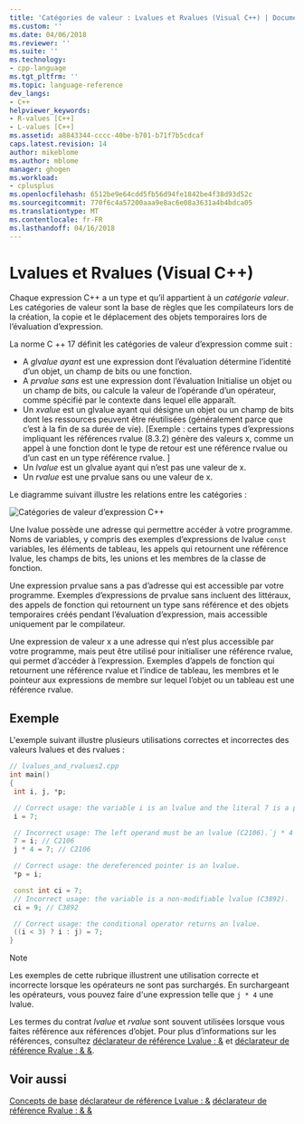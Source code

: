 ```yaml
---
title: 'Catégories de valeur : Lvalues et Rvalues (Visual C++) | Documents Microsoft'
ms.custom: ''
ms.date: 04/06/2018
ms.reviewer: ''
ms.suite: ''
ms.technology:
- cpp-language
ms.tgt_pltfrm: ''
ms.topic: language-reference
dev_langs:
- C++
helpviewer_keywords:
- R-values [C++]
- L-values [C++]
ms.assetid: a8843344-cccc-40be-b701-b71f7b5cdcaf
caps.latest.revision: 14
author: mikeblome
ms.author: mblome
manager: ghogen
ms.workload:
- cplusplus
ms.openlocfilehash: 6512be9e64cdd5fb56d94fe1842be4f38d93d52c
ms.sourcegitcommit: 770f6c4a57200aaa9e8ac6e08a3631a4b4bdca05
ms.translationtype: MT
ms.contentlocale: fr-FR
ms.lasthandoff: 04/16/2018
---
```

# <a name="lvalues-and-rvalues-visual-c"></a>Lvalues et Rvalues (Visual C++)

Chaque expression C++ a un type et qu’il appartient à un *catégorie valeur*. Les catégories de valeur sont la base de règles que les compilateurs lors de la création, la copie et le déplacement des objets temporaires lors de l’évaluation d’expression.

 La norme C ++ 17 définit les catégories de valeur d’expression comme suit :

- A *glvalue ayant* est une expression dont l’évaluation détermine l’identité d’un objet, un champ de bits ou une fonction.
- A *prvalue sans* est une expression dont l’évaluation Initialise un objet ou un champ de bits, ou calcule la valeur de l’opérande d’un opérateur, comme spécifié par le contexte dans lequel elle apparaît.
- Un *xvalue* est un glvalue ayant qui désigne un objet ou un champ de bits dont les ressources peuvent être réutilisées (généralement parce que c’est à la fin de sa durée de vie). [Exemple : certains types d’expressions impliquant les références rvalue (8.3.2) génère des valeurs x, comme un appel à une fonction dont le type de retour est une référence rvalue ou d’un cast en un type référence rvalue. ]
- Un *lvalue* est un glvalue ayant qui n’est pas une valeur de x.
- Un *rvalue* est une prvalue sans ou une valeur de x.

Le diagramme suivant illustre les relations entre les catégories :

 ![Catégories de valeur d’expression C++](media/value_categories.png "catégories de valeur d’expression C++")

 Une lvalue possède une adresse qui permettre accéder à votre programme. Noms de variables, y compris des exemples d’expressions de lvalue `const` variables, les éléments de tableau, les appels qui retournent une référence lvalue, les champs de bits, les unions et les membres de la classe de fonction.

 Une expression prvalue sans a pas d’adresse qui est accessible par votre programme. Exemples d’expressions de prvalue sans incluent des littéraux, des appels de fonction qui retournent un type sans référence et des objets temporaires créés pendant l’évaluation d’expression, mais accessible uniquement par le compilateur.

 Une expression de valeur x a une adresse qui n’est plus accessible par votre programme, mais peut être utilisé pour initialiser une référence rvalue, qui permet d’accéder à l’expression. Exemples d’appels de fonction qui retournent une référence rvalue et l’indice de tableau, les membres et le pointeur aux expressions de membre sur lequel l’objet ou un tableau est une référence rvalue.

## <a name="example"></a>Exemple

 L'exemple suivant illustre plusieurs utilisations correctes et incorrectes des valeurs lvalues et des rvalues :

```cpp
// lvalues_and_rvalues2.cpp
int main()
{
 int i, j, *p;

 // Correct usage: the variable i is an lvalue and the literal 7 is a prvalue.
 i = 7;

 // Incorrect usage: The left operand must be an lvalue (C2106).`j * 4` is a prvalue.
 7 = i; // C2106
 j * 4 = 7; // C2106

 // Correct usage: the dereferenced pointer is an lvalue.
 *p = i;

 const int ci = 7;
 // Incorrect usage: the variable is a non-modifiable lvalue (C3892).
 ci = 9; // C3892

 // Correct usage: the conditional operator returns an lvalue.
 ((i < 3) ? i : j) = 7;
}
```

> [!NOTE]
> Les exemples de cette rubrique illustrent une utilisation correcte et incorrecte lorsque les opérateurs ne sont pas surchargés. En surchargeant les opérateurs, vous pouvez faire d'une expression telle que `j * 4` une lvalue.

Les termes du contrat *lvalue* et *rvalue* sont souvent utilisées lorsque vous faites référence aux références d’objet. Pour plus d’informations sur les références, consultez [déclarateur de référence Lvalue : &](../cpp/lvalue-reference-declarator-amp.md) et [déclarateur de référence Rvalue : & &](../cpp/rvalue-reference-declarator-amp-amp.md).

## <a name="see-also"></a>Voir aussi

 [Concepts de base](../cpp/basic-concepts-cpp.md) [déclarateur de référence Lvalue : &](../cpp/lvalue-reference-declarator-amp.md) [déclarateur de référence Rvalue : & &](../cpp/rvalue-reference-declarator-amp-amp.md)